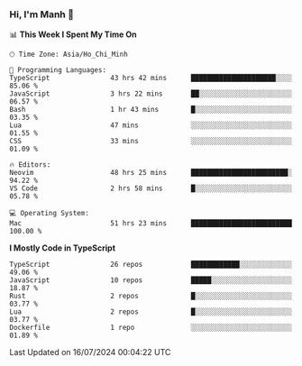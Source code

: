 ### Hi, I'm Manh 👋

<!--START_SECTION:waka-->
📊 **This Week I Spent My Time On** 

```text
🕑︎ Time Zone: Asia/Ho_Chi_Minh

💬 Programming Languages: 
TypeScript               43 hrs 42 mins      █████████████████████░░░░   85.06 % 
JavaScript               3 hrs 22 mins       ██░░░░░░░░░░░░░░░░░░░░░░░   06.57 % 
Bash                     1 hr 43 mins        █░░░░░░░░░░░░░░░░░░░░░░░░   03.35 % 
Lua                      47 mins             ░░░░░░░░░░░░░░░░░░░░░░░░░   01.55 % 
CSS                      33 mins             ░░░░░░░░░░░░░░░░░░░░░░░░░   01.09 % 

🔥 Editors: 
Neovim                   48 hrs 25 mins      ████████████████████████░   94.22 % 
VS Code                  2 hrs 58 mins       █░░░░░░░░░░░░░░░░░░░░░░░░   05.78 % 

💻 Operating System: 
Mac                      51 hrs 23 mins      █████████████████████████   100.00 % 
```

**I Mostly Code in TypeScript** 

```text
TypeScript               26 repos            ████████████░░░░░░░░░░░░░   49.06 % 
JavaScript               10 repos            █████░░░░░░░░░░░░░░░░░░░░   18.87 % 
Rust                     2 repos             █░░░░░░░░░░░░░░░░░░░░░░░░   03.77 % 
Lua                      2 repos             █░░░░░░░░░░░░░░░░░░░░░░░░   03.77 % 
Dockerfile               1 repo              ░░░░░░░░░░░░░░░░░░░░░░░░░   01.89 % 
```




 Last Updated on 16/07/2024 00:04:22 UTC
<!--END_SECTION:waka-->
